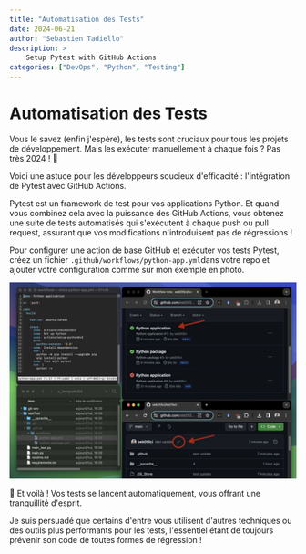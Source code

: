 ```yaml
---
title: "Automatisation des Tests"
date: 2024-06-21
author: "Sebastien Tadiello"
description: >
    Setup Pytest with GitHub Actions
categories: ["DevOps", "Python", "Testing"]
---
```


# Automatisation des Tests

Vous le savez (enfin j'espère), les tests sont cruciaux pour tous les projets de développement. Mais les exécuter manuellement à chaque fois ? Pas très 2024 ! 🤖

Voici une astuce pour les développeurs soucieux d'efficacité : l'intégration de Pytest avec GitHub Actions.

Pytest est un framework de test pour vos applications Python. Et quand vous combinez cela avec la puissance des GitHub Actions, vous obtenez une suite de tests automatisés qui s'exécutent à chaque push ou pull request, assurant que vos modifications n'introduisent pas de régressions !

Pour configurer une action de base GitHub et exécuter vos tests Pytest, créez un fichier `.github/workflows/python-app.yml`​ dans votre repo et ajouter votre configuration comme sur mon exemple en photo.

![image](assets/unitest.jpeg)

🚀 Et voilà ! Vos tests se lancent automatiquement, vous offrant une tranquillité d'esprit.

Je suis persuadé que certains d'entre vous utilisent d'autres techniques ou des outils plus performants pour les tests, l'essentiel étant de toujours prévenir son code de toutes formes de régression !

